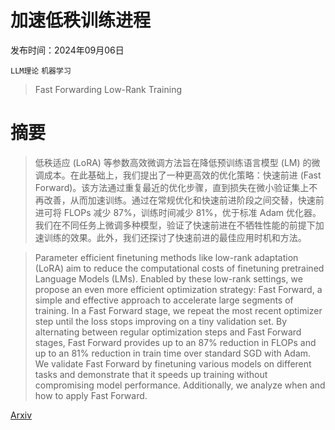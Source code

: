 # 加速低秩训练进程

发布时间：2024年09月06日

`LLM理论` `机器学习`

> Fast Forwarding Low-Rank Training

# 摘要

> 低秩适应 (LoRA) 等参数高效微调方法旨在降低预训练语言模型 (LM) 的微调成本。在此基础上，我们提出了一种更高效的优化策略：快速前进 (Fast Forward)。该方法通过重复最近的优化步骤，直到损失在微小验证集上不再改善，从而加速训练。通过在常规优化和快速前进阶段之间交替，快速前进可将 FLOPs 减少 87%，训练时间减少 81%，优于标准 Adam 优化器。我们在不同任务上微调多种模型，验证了快速前进在不牺牲性能的前提下加速训练的效果。此外，我们还探讨了快速前进的最佳应用时机和方法。

> Parameter efficient finetuning methods like low-rank adaptation (LoRA) aim to reduce the computational costs of finetuning pretrained Language Models (LMs). Enabled by these low-rank settings, we propose an even more efficient optimization strategy: Fast Forward, a simple and effective approach to accelerate large segments of training. In a Fast Forward stage, we repeat the most recent optimizer step until the loss stops improving on a tiny validation set. By alternating between regular optimization steps and Fast Forward stages, Fast Forward provides up to an 87\% reduction in FLOPs and up to an 81\% reduction in train time over standard SGD with Adam. We validate Fast Forward by finetuning various models on different tasks and demonstrate that it speeds up training without compromising model performance. Additionally, we analyze when and how to apply Fast Forward.

[Arxiv](https://arxiv.org/abs/2409.04206)